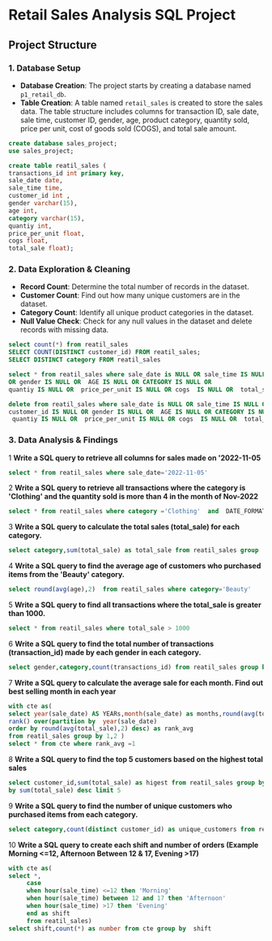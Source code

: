 # Retail Sales Analysis SQL Project

## Project Structure

### 1. Database Setup

- **Database Creation**: The project starts by creating a database named `p1_retail_db`.
- **Table Creation**: A table named `retail_sales` is created to store the sales data. The table structure includes columns for transaction ID, sale date, sale time, customer ID, gender, age, product category, quantity sold, price per unit, cost of goods sold (COGS), and total sale amount.

 ```sql
create database sales_project;
use sales_project;

create table reatil_sales (
transactions_id int primary key,	
sale_date date,
sale_time time,	
customer_id int ,
gender varchar(15),	
age int,
category varchar(15),	
quantiy int,	
price_per_unit float,
cogs float,
total_sale float);
```

### 2. Data Exploration & Cleaning

- **Record Count**: Determine the total number of records in the dataset.
- **Customer Count**: Find out how many unique customers are in the dataset.
- **Category Count**: Identify all unique product categories in the dataset.
- **Null Value Check**: Check for any null values in the dataset and delete records with missing data.

```sql
select count(*) from reatil_sales
SELECT COUNT(DISTINCT customer_id) FROM reatil_sales;
SELECT DISTINCT category FROM reatil_sales

select * from reatil_sales where sale_date is NULL OR sale_time IS NULL OR customer_id IS NULL
OR gender IS NULL OR  AGE IS NULL OR CATEGORY IS NULL OR
quantiy IS NULL OR  price_per_unit IS NULL OR cogs  IS NULL OR  total_sale IS NULL

delete from reatil_sales where sale_date is NULL OR sale_time IS NULL OR
customer_id IS NULL OR gender IS NULL OR  AGE IS NULL OR CATEGORY IS NULL OR
 quantiy IS NULL OR  price_per_unit IS NULL OR cogs  IS NULL OR  total_sale IS NULL

```

### 3. Data Analysis & Findings

 1 **Write a SQL query to retrieve all columns for sales made on '2022-11-05**
 ```sql
select * from reatil_sales where sale_date='2022-11-05'
```
2 **Write a SQL query to retrieve all transactions where the category is 'Clothing' and the quantity sold 
is more than 4 in the month of Nov-2022**
```sql
select * from reatil_sales where category ='Clothing'  and  DATE_FORMAT(sale_date,'%Y-%m')='2022-11' and quantiy >= 4
```
3 **Write a SQL query to calculate the total sales (total_sale) for each category.**
```sql
select category,sum(total_sale) as total_sale from reatil_sales group  by category order by 2 desc
```
4 **Write a SQL query to find the average age of customers who purchased items from the 'Beauty' category.**
```sql
select round(avg(age),2)  from reatil_sales where category='Beauty'
```
5 **Write a SQL query to find all transactions where the total_sale is greater than 1000.**
```sql
select * from reatil_sales where total_sale > 1000
```
6 **Write a SQL query to find the total number of transactions (transaction_id) made by each gender in each category.**
```sql
select gender,category,count(transactions_id) from reatil_sales group by gender, category order by 2
```
7 **Write a SQL query to calculate the average sale for each month. Find out best selling month in each year**
```sql
with cte as(
select year(sale_date) AS YEARs,month(sale_date) as months,round(avg(total_sale),2) AS AVGs ,
rank() over(partition by  year(sale_date) 
order by round(avg(total_sale),2) desc) as rank_avg
from reatil_sales group by 1,2 )
select * from cte where rank_avg =1
```
8 **Write a SQL query to find the top 5 customers based on the highest total sales**
```sql
select customer_id,sum(total_sale) as higest from reatil_sales group by customer_id order
by sum(total_sale) desc limit 5
```
9 **Write a SQL query to find the number of unique customers who purchased items from each category.**
```sql
select category,count(distinct customer_id) as unique_customers from reatil_sales group by category
```
10 **Write a SQL query to create each shift and number of orders (Example Morning <=12, 
Afternoon Between 12 & 17, Evening >17)**
```sql
with cte as(
select *,
     case
     when hour(sale_time) <=12 then 'Morning'
	 when hour(sale_time) between 12 and 17 then 'Afternoon'
	 when hour(sale_time) >17 then 'Evening'
     end as shift
     from reatil_sales)
select shift,count(*) as number from cte group by  shift
```

























